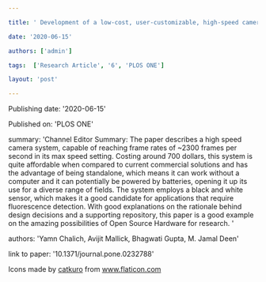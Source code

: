 ---
title: ' Development of a low-cost, user-customizable, high-speed camera'
date: '2020-06-15'
authors: ['admin']
tags:  ['Research Article', '6', 'PLOS ONE']
layout: 'post'
---
Publishing date: '2020-06-15'

Published on: 'PLOS ONE'

summary: 'Channel Editor Summary: The paper describes a high speed camera system, capable of reaching frame rates of ~2300 frames per second in its max speed setting. Costing around 700 dollars, this system is quite affordable when compared to current commercial solutions and has the advantage of being standalone, which means it can work without a computer and it can potentially be powered by batteries, opening it up its use for a diverse range of fields. The system employs a black and white sensor, which makes it a good candidate for applications that require fluorescence detection. With good explanations on the rationale behind design decisions and a supporting repository, this paper is a good example on the amazing possibilities of Open Source Hardware for research. '

authors: 'Yamn Chalich, Avijit Mallick, Bhagwati Gupta, M. Jamal Deen'

link to paper: '10.1371/journal.pone.0232788'

Icons made by <a href="https://www.flaticon.com/free-icon/bookshelves_3576884" title="catkuro">catkuro</a> from <a href="https://www.flaticon.com/" title="Flaticon"> www.flaticon.com</a>